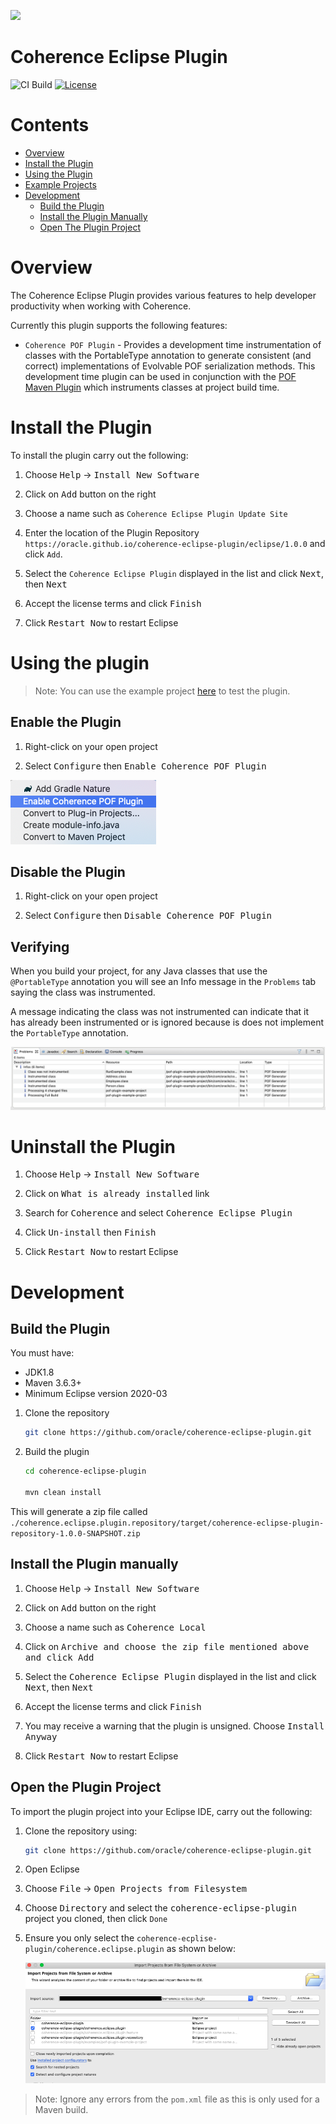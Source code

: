 <!--

  Copyright (c) 2021 Oracle and/or its affiliates.

  Licensed under the Universal Permissive License v 1.0 as shown at
  https://oss.oracle.com/licenses/upl.

-->

<img src=https://oracle.github.io/coherence/assets/images/logo-red.png><img>

# Coherence Eclipse Plugin
   
![CI Build](https://github.com/oracle/coherence-eclipse-plugin/workflows/Java%20CI/badge.svg)
[![License](http://img.shields.io/badge/license-UPL%201.0-blue.svg)](https://oss.oracle.com/licenses/upl/)

# Contents

* [Overview](#overview)
* [Install the Plugin](#install-the-plugin)
* [Using the Plugin](#using-the-plugin)
* [Example Projects](examples/pof-plugin-example-project)
* [Development](#development)
  * [Build the Plugin](#build-the-plugin)
  * [Install the Plugin Manually](#install-the-plugin-manually)
  * [Open The Plugin Project](#open-the-plugin-project)


# Overview

The Coherence Eclipse Plugin provides various features to help developer productivity
when working with Coherence.

Currently this plugin supports the following features:
* `Coherence POF Plugin` - Provides a development time instrumentation of classes with the PortableType annotation to generate
  consistent (and correct) implementations of Evolvable POF serialization methods.
  This development time plugin can be used in conjunction with the [POF Maven Plugin](https://github.com/oracle/coherence/tree/master/prj/plugins/maven/pof-maven-plugin) which instruments classes at project build time.

# Install the Plugin

To install the plugin carry out the following:

1. Choose <kbd>Help</kbd> -> <kbd>Install New Software</kbd>

1. Click on <kbd>Add</kbd> button on the right

1. Choose a name such as `Coherence Eclipse Plugin Update Site`

1. Enter the location of the Plugin Repository `https://oracle.github.io/coherence-eclipse-plugin/eclipse/1.0.0` and click `Add`.

1. Select the `Coherence Eclipse Plugin` displayed in the list and click <kbd>Next</kbd>, then <kbd>Next</kbd>

1. Accept the license terms and click <kbd>Finish</kbd>

1. Click <kbd>Restart Now</kbd> to restart Eclipse

# Using the plugin

> Note: You can use the example project [here](examples/pof-plugin-example-project) to test the plugin.

## Enable the Plugin

1. Right-click on your open project

2. Select <kbd>Configure</kbd> then <kbd>Enable Coherence POF Plugin</kbd>

![Messages](assets/enable.png)

## Disable the Plugin

1. Right-click on your open project

2. Select <kbd>Configure</kbd> then <kbd>Disable Coherence POF Plugin</kbd>

## Verifying

When you build your project, for any Java classes that use the `@PortableType` annotation
you will see an Info message in the `Problems` tab saying the class was instrumented.

A message indicating the class was not instrumented can indicate that it has already been instrumented
or is ignored because is does not implement the `PortableType` annotation.

![Messages](assets/messages.png)
   
# Uninstall the Plugin

1. Choose <kbd>Help</kbd> -> <kbd>Install New Software</kbd>

1. Click on <kbd>What is already installed</kbd> link

1. Search for <kbd>Coherence</kbd> and select <kbd>Coherence Eclipse Plugin</kbd>

1. Click <kbd>Un-install</kbd> then <kbd>Finish</kbd>

1. Click <kbd>Restart Now</kbd> to restart Eclipse  

# Development

## Build the Plugin

You must have:
* JDK1.8
* Maven 3.6.3+
* Minimum Eclipse version 2020-03

1. Clone the repository

   ```bash
   git clone https://github.com/oracle/coherence-eclipse-plugin.git
   ```

1. Build the plugin

   ```bash
   cd coherence-eclipse-plugin
   
   mvn clean install
   ```

This will generate a zip file called `./coherence.eclipse.plugin.repository/target/coherence-eclipse-plugin-repository-1.0.0-SNAPSHOT.zip`

## Install the Plugin manually

1. Choose <kbd>Help</kbd> -> <kbd>Install New Software</kbd>

1. Click on <kbd>Add</kbd> button on the right

1. Choose a name such as <kbd>Coherence Local</kbd>

1. Click on <kbd>Archive<kbd> and choose the zip file mentioned above and click <kbd>Add</kbd>

1. Select the <kbd>Coherence Eclipse Plugin</kbd> displayed in the list and click <kbd>Next</kbd>, then <kbd>Next</kbd>

1. Accept the license terms and click <kbd>Finish</kbd>

1. You may receive a warning that the plugin is unsigned. Choose <kbd>Install Anyway</kbd>

1. Click <kbd>Restart Now</kbd> to restart Eclipse  

## Open the Plugin Project

To import the plugin project into your Eclipse IDE, carry out the following:

1. Clone the repository using:

   ```bash
   git clone https://github.com/oracle/coherence-eclipse-plugin.git
   ```

1. Open Eclipse

1. Choose <kbd>File</kbd> -> <kbd>Open Projects from Filesystem</kbd>

1. Choose <kbd>Directory</kbd> and select the <kbd>coherence-eclipse-plugin</kbd> project you cloned, then click `Done`

1. Ensure you only select the `coherence-ecplise-plugin/coherence.eclipse.plugin` as shown below:

   ![Import](assets/import.png)

> Note: Ignore any errors from the `pom.xml` file as this is only used for a Maven build.
